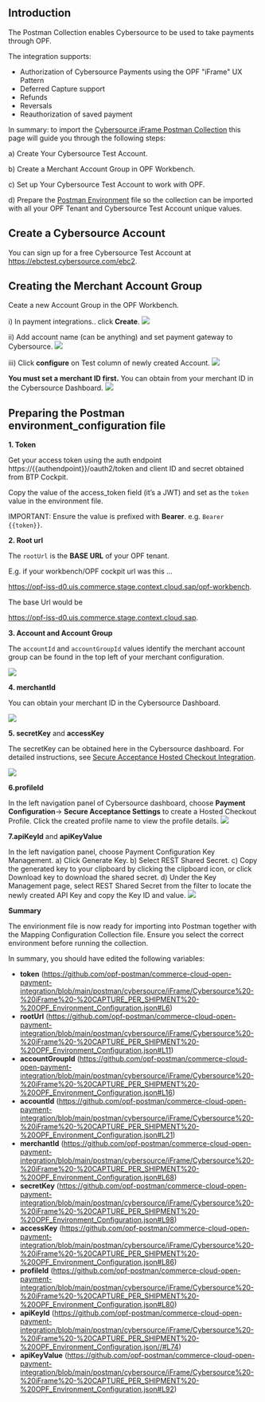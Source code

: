 ## Introduction ##
The Postman Collection enables Cybersource to be used to take payments through OPF. 

The integration supports:

* Authorization of Cybersource Payments using the OPF "iFrame" UX Pattern
* Deferred Capture support
* Refunds
* Reversals
* Reauthorization of saved payment

In summary: to import the [Cybersource iFrame Postman Collection](https://github.com/opf-postman/commerce-cloud-open-payment-integration/blob/main/postman/cybersource/iFrame/Cybersource%20-%20iFrame%20-%20CAPTURE_PER_SHIPMENT%20-%20OPF_Provider_Configuration.json) this page will guide you through the following steps: 

a) Create Your Cybersource Test Account.

b) Create a Merchant Account Group in OPF Workbench.

c) Set up Your Cybersource Test Account to work with OPF.

d) Prepare the [Postman Environment](https://github.com/opf-postman/commerce-cloud-open-payment-integration/blob/main/postman/cybersource/iFrame/Cybersource%20-%20iFrame%20-%20CAPTURE_PER_SHIPMENT%20-%20OPF_Environment_Configuration.json) file so the collection can be imported with all your OPF Tenant and Cybersource Test Account unique values. 

## Create a Cybersource Account ##
You can sign up for a free Cybersource Test Account at https://ebctest.cybersource.com/ebc2.


## Creating the Merchant Account Group 
Ceate a new Account Group in the OPF Workbench.

i) In payment integrations.. click **Create**.
![](images/cybersource-create-button.png)

ii) Add account name (can be anything) and set payment gateway to Cybersource.
![](images/cybersource-create-account.png)

iii) Click **configure** on Test column of newly created Account.
![](images/opf-account-group-id.png)

**You must set a merchant ID first.**
You can obtain from your merchant ID in the Cybersource Dashboard.
![](images/get-merchant-id.png)

## Preparing the Postman environment_configuration file

**1. Token**

Get your access token using the auth endpoint https://{{authendpoint}}/oauth2/token and client ID and secret obtained from BTP Cockpit.

Copy the value of the access_token field (it’s a JWT) and set as the ``token`` value in the environment file.

IMPORTANT: Ensure the value is prefixed with **Bearer**. e.g. ``Bearer {{token}}``.

**2. Root url**

The ``rootUrl`` is the **BASE URL** of your OPF tenant.

E.g. if your workbench/OPF cockpit url was this …

<https://opf-iss-d0.uis.commerce.stage.context.cloud.sap/opf-workbench>.

The base Url would be

https://opf-iss-d0.uis.commerce.stage.context.cloud.sap.

**3. Account and Account Group**

The ``accountId`` and ``accountGroupId`` values identify the merchant account group can be found in the top left of your merchant configuration.

![](images/cybersource-get-group-id.png)

**4. merchantId** 

You can obtain your merchant ID in the Cybersource Dashboard.

![](images/cybersource-get-merchant-id.png)

**5. secretKey** and **accessKey**

The secretKey can be obtained here in the Cybersource dashboard. 
For detailed instructions, see [Secure Acceptance Hosted Checkout
Integration](https://developer.cybersource.com/library/documentation/dev_guides/Secure_Acceptance_Hosted_Checkout/html/index.html#t=Topics%2FSecurity_Keys.htm%23TOC_Creating_Security_Keysbc-1&rhtocid=_4_2_0). 

![](images/cybersource-get-access-key.png)


**6.profileId**

In the left navigation panel of Cybersource dashboard, choose **Payment Configuration**-> **Secure Acceptance Settings** to create a Hosted Checkout Profile.
Click the created profile name to view the profile details.
![](images/cybersource-get-profile-id.png)

**7.apiKeyId** and **apiKeyValue**

In the left navigation panel, choose Payment Configuration  Key Management.
a) Click Generate Key.
b) Select REST Shared Secret.
c) Copy the generated key to your clipboard by clicking the clipboard icon, or click Download key to download the shared secret.
d) Under the Key Management page, select REST Shared Secret from the filter to locate the newly created API Key and copy the Key ID and value.
![](images/cybersource-get-apikeyid.png)

**Summary**

The envirionment file is now ready for importing into Postman together with the Mapping Configuration Collection file. Ensure you select the correct environment before running the collection.

In summary, you should have edited the following variables: 

- **token** (https://github.com/opf-postman/commerce-cloud-open-payment-integration/blob/main/postman/cybersource/iFrame/Cybersource%20-%20iFrame%20-%20CAPTURE_PER_SHIPMENT%20-%20OPF_Environment_Configuration.json#L6)
- **rootUrl** (https://github.com/opf-postman/commerce-cloud-open-payment-integration/blob/main/postman/cybersource/iFrame/Cybersource%20-%20iFrame%20-%20CAPTURE_PER_SHIPMENT%20-%20OPF_Environment_Configuration.json#L11)
- **accountGroupId** (https://github.com/opf-postman/commerce-cloud-open-payment-integration/blob/main/postman/cybersource/iFrame/Cybersource%20-%20iFrame%20-%20CAPTURE_PER_SHIPMENT%20-%20OPF_Environment_Configuration.json#L16)
- **accountId** (https://github.com/opf-postman/commerce-cloud-open-payment-integration/blob/main/postman/cybersource/iFrame/Cybersource%20-%20iFrame%20-%20CAPTURE_PER_SHIPMENT%20-%20OPF_Environment_Configuration.json#L21)
- **merchantId** (https://github.com/opf-postman/commerce-cloud-open-payment-integration/blob/main/postman/cybersource/iFrame/Cybersource%20-%20iFrame%20-%20CAPTURE_PER_SHIPMENT%20-%20OPF_Environment_Configuration.json#L68)
- **secretKey** (https://github.com/opf-postman/commerce-cloud-open-payment-integration/blob/main/postman/cybersource/iFrame/Cybersource%20-%20iFrame%20-%20CAPTURE_PER_SHIPMENT%20-%20OPF_Environment_Configuration.json#L98)
- **accessKey** (https://github.com/opf-postman/commerce-cloud-open-payment-integration/blob/main/postman/cybersource/iFrame/Cybersource%20-%20iFrame%20-%20CAPTURE_PER_SHIPMENT%20-%20OPF_Environment_Configuration.json#L86)
- **profileId** (https://github.com/opf-postman/commerce-cloud-open-payment-integration/blob/main/postman/cybersource/iFrame/Cybersource%20-%20iFrame%20-%20CAPTURE_PER_SHIPMENT%20-%20OPF_Environment_Configuration.json#L80)
- **apiKeyId** (https://github.com/opf-postman/commerce-cloud-open-payment-integration/blob/main/postman/cybersource/iFrame/Cybersource%20-%20iFrame%20-%20CAPTURE_PER_SHIPMENT%20-%20OPF_Environment_Configuration.json//#L74)
- **apiKeyValue** (https://github.com/opf-postman/commerce-cloud-open-payment-integration/blob/main/postman/cybersource/iFrame/Cybersource%20-%20iFrame%20-%20CAPTURE_PER_SHIPMENT%20-%20OPF_Environment_Configuration.json#L92)
